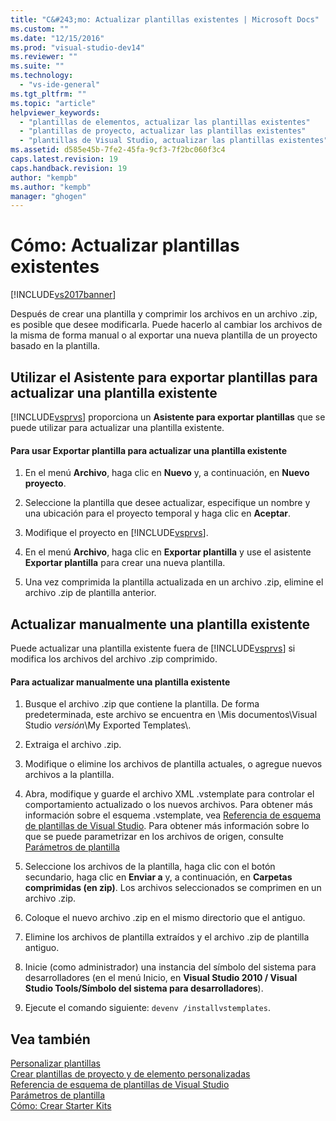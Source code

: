 ```yaml
---
title: "C&#243;mo: Actualizar plantillas existentes | Microsoft Docs"
ms.custom: ""
ms.date: "12/15/2016"
ms.prod: "visual-studio-dev14"
ms.reviewer: ""
ms.suite: ""
ms.technology: 
  - "vs-ide-general"
ms.tgt_pltfrm: ""
ms.topic: "article"
helpviewer_keywords: 
  - "plantillas de elementos, actualizar las plantillas existentes"
  - "plantillas de proyecto, actualizar las plantillas existentes"
  - "plantillas de Visual Studio, actualizar las plantillas existentes"
ms.assetid: d585e45b-7fe2-45fa-9cf3-7f2bc060f3c4
caps.latest.revision: 19
caps.handback.revision: 19
author: "kempb"
ms.author: "kempb"
manager: "ghogen"
---
```

# C&#243;mo: Actualizar plantillas existentes
[!INCLUDE[vs2017banner](../code-quality/includes/vs2017banner.md)]

Después de crear una plantilla y comprimir los archivos en un archivo .zip, es posible que desee modificarla.  Puede hacerlo al cambiar los archivos de la misma de forma manual o al exportar una nueva plantilla de un proyecto basado en la plantilla.  
  
## Utilizar el Asistente para exportar plantillas para actualizar una plantilla existente  
 [!INCLUDE[vsprvs](../code-quality/includes/vsprvs_md.md)] proporciona un **Asistente para exportar plantillas** que se puede utilizar para actualizar una plantilla existente.  
  
#### Para usar Exportar plantilla para actualizar una plantilla existente  
  
1.  En el menú **Archivo**, haga clic en **Nuevo** y, a continuación, en **Nuevo proyecto**.  
  
2.  Seleccione la plantilla que desee actualizar, especifique un nombre y una ubicación para el proyecto temporal y haga clic en **Aceptar**.  
  
3.  Modifique el proyecto en [!INCLUDE[vsprvs](../code-quality/includes/vsprvs_md.md)].  
  
4.  En el menú **Archivo**, haga clic en **Exportar plantilla** y use el asistente **Exportar plantilla** para crear una nueva plantilla.  
  
5.  Una vez comprimida la plantilla actualizada en un archivo .zip, elimine el archivo .zip de plantilla anterior.  
  
## Actualizar manualmente una plantilla existente  
 Puede actualizar una plantilla existente fuera de [!INCLUDE[vsprvs](../code-quality/includes/vsprvs_md.md)] si modifica los archivos del archivo .zip comprimido.  
  
#### Para actualizar manualmente una plantilla existente  
  
1.  Busque el archivo .zip que contiene la plantilla.  De forma predeterminada, este archivo se encuentra en \\Mis documentos\\Visual Studio *versión*\\My Exported Templates\\.  
  
2.  Extraiga el archivo .zip.  
  
3.  Modifique o elimine los archivos de plantilla actuales, o agregue nuevos archivos a la plantilla.  
  
4.  Abra, modifique y guarde el archivo XML .vstemplate para controlar el comportamiento actualizado o los nuevos archivos.  Para obtener más información sobre el esquema .vstemplate, vea [Referencia de esquema de plantillas de Visual Studio](../extensibility/visual-studio-template-schema-reference.md).  Para obtener más información sobre lo que se puede parametrizar en los archivos de origen, consulte [Parámetros de plantilla](../ide/template-parameters.md)  
  
5.  Seleccione los archivos de la plantilla, haga clic con el botón secundario, haga clic en **Enviar a** y, a continuación, en **Carpetas comprimidas \(en zip\)**.  Los archivos seleccionados se comprimen en un archivo .zip.  
  
6.  Coloque el nuevo archivo .zip en el mismo directorio que el antiguo.  
  
7.  Elimine los archivos de plantilla extraídos y el archivo .zip de plantilla antiguo.  
  
8.  Inicie \(como administrador\) una instancia del símbolo del sistema para desarrolladores \(en el menú Inicio, en **Visual Studio 2010 \/ Visual Studio Tools\/Símbolo del sistema para desarrolladores**\).  
  
9. Ejecute el comando siguiente: `devenv /installvstemplates`.  
  
## Vea también  
 [Personalizar plantillas](../ide/customizing-project-and-item-templates.md)   
 [Crear plantillas de proyecto y de elemento personalizadas](../ide/creating-project-and-item-templates.md)   
 [Referencia de esquema de plantillas de Visual Studio](../extensibility/visual-studio-template-schema-reference.md)   
 [Parámetros de plantilla](../ide/template-parameters.md)   
 [Cómo: Crear Starter Kits](../ide/how-to-create-starter-kits.md)